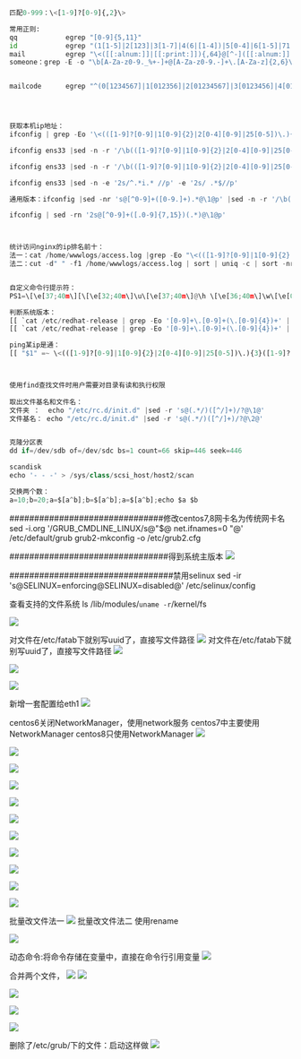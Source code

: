```py
匹配0-999：\<[1-9]?[0-9]{,2}\> 

常用正则:
qq            egrep "[0-9]{5,11}"
id            egrep "(1[1-5]|2[123]|3[1-7]|4(6|[1-4])|5[0-4]|6[1-5]|71|81)[0-9]{4}(19[0-9]{2}|20[0-1][0-9])(0[1-9]|1[0-2])(0[1-9]|[1-2][0-9]|3[01])(([0-9]){4}|[0-9]{3}X)"
mail          egrep "\<([[:alnum:]]|[[:print:]]){,64}@[^-]([[:alnum:]]|[[:print:]]){,254}[^-$]\.[[:alnum:]]{2,}"
someone：grep -E -o "\b[A-Za-z0-9._%+-]+@[A-Za-z0-9.-]+\.[A-Za-z]{2,6}\b" file.txt


mailcode   	  egrep "^(0[1234567]|1[012356]|2[01234567]|3[0123456]|4[01234567]|5[1234567]|6[1234567]|7[012345]|8[013456])[0-9]{4}$"




获取本机ip地址：
ifconfig | grep -Eo '\<(([1-9]?[0-9]|1[0-9]{2}|2[0-4][0-9]|25[0-5])\.){3}([1-9]?[0-9]|1[0-9]{2}|2[0-4][0-9]|25[0-5])\>'

ifconfig ens33 |sed -n -r '/\b(([1-9]?[0-9]|1[0-9]{2}|2[0-4][0-9]|25[0-5])\.){3}([1-9]?[0-9]|1[0-9]{2}|2[0-4][0-9]|25[0-5])\b/p' | sed -r 's/inet[[:space:]]+//' |sed -r 's/[[:space:]]+n.*//' | grep -o '[0-9].*'

ifconfig ens33 |sed -n -r '/\b(([1-9]?[0-9]|1[0-9]{2}|2[0-4][0-9]|25[0-5])\.){3}([1-9]?[0-9]|1[0-9]{2}|2[0-4][0-9]|25[0-5])\b/p' | sed -r 's/[[:space:]]+inet[[:space:]]+//' | cut -d" " -f1

ifconfig ens33 |sed -n -e '2s/^.*i.* //p' -e '2s/ .*$//p'

通用版本：ifconfig |sed -nr 's@[^0-9]+([0-9.]+).*@\1@p' |sed -n -r '/\b(([1-9]?[0-9]|1[0-9]{2}|2[0-4][0-9]|25[0-5])\.){3}([1-9]?[0-9]|1[0-9]{2}|2[0-4][0-9]|25[0-5])\b/p' | sed  '1!d'

ifconfig | sed -rn '2s@[^0-9]+([.0-9]{7,15})(.*)@\1@p'



统计访问nginx的ip排名前十：
法一：cat /home/wwwlogs/access.log |grep -Eo "\<(([1-9]?[0-9]|1[0-9]{2}|2[0-4][0-9]|25[0-5])\.){3}([1-9]?[0-9]|1[0-9]{2}|2[0-4][0-9]|25[0-5])\>"|sort |uniq -c|sort -nr | head -n10
法二：cut -d" " -f1 /home/wwwlogs/access.log | sort | uniq -c | sort -nr | head -n10


自定义命令行提示符：
PS1=\[\e[37;40m\][\[\e[32;40m\]\u\[\e[37;40m\]@\h \[\e[36;40m\]\w\[\e[0m\]]\$

判断系统版本：
[[ `cat /etc/redhat-release | grep -Eo '[0-9]+\.[0-9]+(\.[0-9]{4})+' | cut -d. -f1` =~ 7 ]]  
[[ `cat /etc/redhat-release | grep -Eo '[0-9]+\.[0-9]+(\.[0-9]{4})+' | cut -d. -f1` ==  7 ]] && echo centos7 || echo not centos7

ping某ip是通：
[[ "$1" =~ \<(([1-9]?[0-9]|1[0-9]{2}|2[0-4][0-9]|25[0-5])\.){3}([1-9]?[0-9]|1[0-9]{2}|2[0-4][0-9]|25[0-5])\> ]] && ping -c1 -w2 $1 &> /dev/null && echo ip available || echo not reachable



使用find查找文件时用户需要对目录有读和执行权限
 
取出文件基名和文件名：
文件夹 ：  echo "/etc/rc.d/init.d" |sed -r 's@(.*/)([^/]+)/?@\1@'  
文件基名： echo "/etc/rc.d/init.d" |sed -r 's@(.*/)([^/]+)/?@\2@'  


克隆分区表
dd if=/dev/sdb of=/dev/sdc bs=1 count=66 skip=446 seek=446 

scandisk
echo '- - -' > /sys/class/scsi_host/host2/scan

交换两个数：
a=10;b=20;a=$[a^b];b=$[a^b];a=$[a^b];echo $a $b

```


###############################修改centos7,8网卡名为传统网卡名
sed -i.org '/GRUB_CMDLINE_LINUX/s@"$@ net.ifnames=0 "@' /etc/default/grub
grub2-mkconfig -o /etc/grub2.cfg

################################得到系统主版本
![](png/2019-10-11-10-53-11.png)

#################################禁用selinux
sed -ir 's@SELINUX=enforcing@SELINUX=disabled@' /etc/selinux/config


查看支持的文件系统
ls /lib/modules/`uname -r`/kernel/fs


![](png/2019-10-16-15-16-35.png)


对文件在/etc/fatab下就别写uuid了，直接写文件路径
![](png/2019-10-16-15-17-29.png)
对文件在/etc/fatab下就别写uuid了，直接写文件路径
![](png/2019-10-16-15-20-57.png)

![](png/2019-10-16-18-07-02.png)

![](png/2019-10-18-09-45-54.png)


新增一套配置给eth1
![](png/2019-10-23-11-16-22.png)


centos6关闭NetworkManager，使用network服务
centos7中主要使用NetworkManager
centos8只使用NetworkManager
![](png/2019-10-23-11-20-29.png)

![](png/2019-10-23-12-10-12.png)

![](png/2019-10-23-14-01-34.png)


![](png/2019-10-23-14-12-30.png)

![](png/2019-10-23-14-26-24.png)

![](png/2019-10-23-14-29-05.png)

![](png/2019-10-23-15-05-49.png)

![](png/2019-10-23-15-08-09.png)

![](png/2019-10-23-18-05-34.png)


![](png/2019-10-25-11-33-46.png)

![](png/2019-10-28-09-17-14.png)


批量改文件法一
![](png/2019-10-28-09-28-08.png)
批量改文件法二
使用rename


![](png/2019-10-28-14-49-20.png)

动态命令:将命令存储在变量中，直接在命令行引用变量
![](png/2019-10-28-16-56-24.png)

合并两个文件，
![](png/2019-10-30-09-23-19.png)
![](png/2019-10-30-09-22-31.png)


![](png/2019-10-30-11-49-21.png)

![](png/2019-10-30-14-45-48.png)

![](png/2019-10-30-15-10-38.png)


删除了/etc/grub/下的文件：启动这样做
![](png/2019-10-30-18-02-44.png)